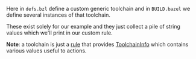 Here in `defs.bzl` define a custom generic toolchain and in `BUILD.bazel` we define several instances of that toolchain.

These exist solely for our example and they just collect a pile of string values which we'll print in our custom rule.

**Note**: a toolchain is just a [rule](https://bazel.build/extending/rules) that provides 
[ToolchainInfo](https://bazel.build/rules/lib/ToolchainInfo) which contains various values useful to actions.

